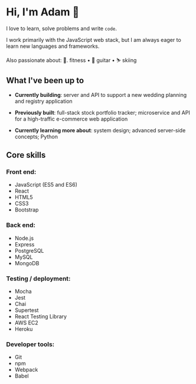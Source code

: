
# Hi, I'm Adam 👋

I love to learn, solve problems and write `code`.

I work primarily with the JavaScript web stack, but I am always eager to learn new languages and frameworks.

Also passionate about: 💪. fitness • 🎸  guitar • ⛷️  skiing 

## What I've been up to

- **Currently building**: server and API to support a new wedding planning and registry application

- **Previously built**: full-stack stock portfolio tracker; microservice and API for a high-traffic e-commerce web application

- **Currently learning more about**: system design; advanced server-side concepts; Python

## Core skills

### Front end:
- JavaScript (ES5 and ES6)
- React
- HTML5
- CSS3
- Bootstrap

### Back end:
- Node.js
- Express
- PostgreSQL
- MySQL
- MongoDB

### Testing / deployment:
- Mocha
- Jest
- Chai
- Supertest
- React Testing Library
- AWS EC2
- Heroku

### Developer tools: 
- Git
- npm
- Webpack
- Babel
